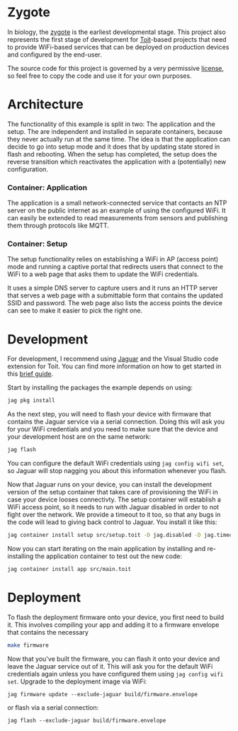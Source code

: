 # Zygote

In biology, the [zygote](https://en.wikipedia.org/wiki/Zygote) is the earliest
developmental stage. This project also represents the first stage of development
for [Toit](https://toitlang.org)-based projects that need to provide WiFi-based
services that can be deployed on production devices and configured by the
end-user.

The source code for this project is governed by a very permissive [license](LICENSE),
so feel free to copy the code and use it for your own purposes.

# Architecture

The functionality of this example is split in two: The application and the setup.
The are independent and installed in separate containers, because they never actually
run at the same time. The idea is that the application can decide to go into setup
mode and it does that by updating state stored in flash and rebooting. When the
setup has completed, the setup does the reverse transition which reactivates the
application with a (potentially) new configuration.

### Container: Application
The application is a small network-connected service that contacts an NTP
server on the public internet as an example of using the configured WiFi. It can
easily be extended to read measurements from sensors and publishing them through
protocols like MQTT.

### Container: Setup
The setup functionality relies on establishing a WiFi in AP (access point) mode
and running a captive portal that redirects users that connect to the WiFi to
a web page that asks them to update the WiFi credentials.

It uses a simple DNS server to capture users and it runs an HTTP server that
serves a web page with a submittable form that contains the updated SSID and
password. The web page also lists the access points the device can see to make
it easier to pick the right one.

# Development

For development, I recommend using [Jaguar](https://github.com/toitlang/jaguar) and
the Visual Studio code extension for Toit. You can find more information on how to
get started in this [brief guide](https://github.com/toitlang/toit/discussions/244).

Start by installing the packages the example depends on using:

``` sh
jag pkg install
```

As the next step, you will need to flash your device with firmware that contains
the Jaguar service via a serial connection. Doing this will ask you for your WiFi
credentials and you need to make sure that the device and your development host
are on the same network:

``` sh
jag flash
```

You can configure the default WiFi credentials using `jag config wifi set`, so
Jaguar will stop nagging you about this information whenever you flash.

Now that Jaguar runs on your device, you can install the development version of
the setup container that takes care of provisioning the WiFi in case your device
looses connectivty. The setup container will establish a WiFi access point, so
it needs to run with Jaguar disabled in order to not fight over the network. We
provide a timeout to it too, so that any bugs in the code will lead to giving
back control to Jaguar. You install it like this:

``` sh
jag container install setup src/setup.toit -D jag.disabled -D jag.timeout=2m
```

Now you can start iterating on the main application by installing and
re-installing the application container to test out the new code:

``` sh
jag container install app src/main.toit
```

# Deployment

To flash the deployment firmware onto your device, you first need to build
it. This involves compiling your app and adding it to a firmware envelope
that contains the necessary

``` sh
make firmware
```

Now that you've built the firmware, you can flash it onto your device and
leave the Jaguar service out of it. This will ask you for the default
WiFi credentials again unless you have configured them using `jag config wifi set`.
Upgrade to the deployment image via WiFi:

```
jag firmware update --exclude-jaguar build/firmware.envelope
```

or flash via a serial connection:

```
jag flash --exclude-jaguar build/firmware.envelope
```
